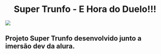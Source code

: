 <h1 align="center">Super Trunfo - E Hora do Duelo!!!</h1>
<img src="https://wallpaperaccess.com/full/505768.jpg">

<h2>Projeto Super Trunfo desenvolvido junto a imersão dev da alura.</h2>
